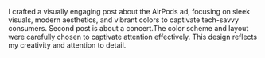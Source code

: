  I crafted a visually engaging post about the AirPods ad, focusing on sleek visuals, modern aesthetics, and vibrant colors to captivate tech-savvy consumers. 
Second post is about a concert.The color scheme and layout were carefully chosen to captivate attention effectively. This design reflects my creativity and attention to detail. 

